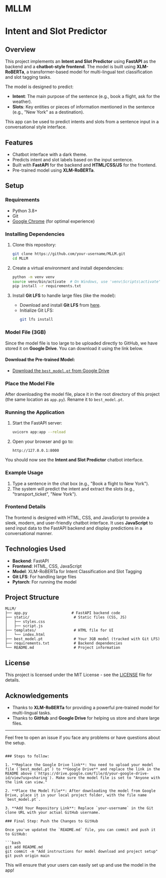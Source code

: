 # MLLM

# Intent and Slot Predictor

## Overview
This project implements an **Intent and Slot Predictor** using **FastAPI** as the backend and a **chatbot-style frontend**. The model is built using **XLM-RoBERTa**, a transformer-based model for multi-lingual text classification and slot tagging tasks.

The model is designed to predict:
- **Intent**: The main purpose of the sentence (e.g., book a flight, ask for the weather).
- **Slots**: Key entities or pieces of information mentioned in the sentence (e.g., "New York" as a destination).

This app can be used to predict intents and slots from a sentence input in a conversational style interface.

## Features
- Chatbot interface with a dark theme.
- Predicts intent and slot labels based on the input sentence.
- Built with **FastAPI** for the backend and **HTML/CSS/JS** for the frontend.
- Pre-trained model using **XLM-RoBERTa**.

## Setup

### Requirements
- Python 3.8+
- Git
- [Google Chrome](https://www.google.com/chrome/) (for optimal experience)

### Installing Dependencies
1. Clone this repository:
   ```bash
   git clone https://github.com/your-username/MLLM.git
   cd MLLM
   ```

2. Create a virtual environment and install dependencies:
   ```bash
   python -m venv venv
   source venv/bin/activate  # On Windows, use 'venv\Scripts\activate'
   pip install -r requirements.txt
   ```

3. Install **Git LFS** to handle large files (like the model):
   - Download and install **Git LFS** from [here](https://git-lfs.github.com/).
   - Initialize Git LFS:
     ```bash
     git lfs install
     ```

### Model File (3GB)

Since the model file is too large to be uploaded directly to GitHub, we have stored it on **Google Drive**. You can download it using the link below.

#### Download the Pre-trained Model:
- [Download the `best_model.pt` from Google Drive](https://drive.google.com/file/d/your-google-drive-id/view?usp=sharing)

### Place the Model File
After downloading the model file, place it in the root directory of this project (the same location as `app.py`). Rename it to `best_model.pt`.

### Running the Application

1. Start the FastAPI server:
   ```bash
   uvicorn app:app --reload
   ```

2. Open your browser and go to:
   ```
   http://127.0.0.1:8000
   ```

You should now see the **Intent and Slot Predictor** chatbot interface.

### Example Usage

1. Type a sentence in the chat box (e.g., "Book a flight to New York").
2. The system will predict the intent and extract the slots (e.g., "transport_ticket", "New York").

### Frontend Details

The frontend is designed with HTML, CSS, and JavaScript to provide a sleek, modern, and user-friendly chatbot interface. It uses **JavaScript** to send input data to the FastAPI backend and display predictions in a conversational manner.

## Technologies Used
- **Backend**: FastAPI
- **Frontend**: HTML, CSS, JavaScript
- **Model**: XLM-RoBERTa for Intent Classification and Slot Tagging
- **Git LFS**: For handling large files
- **Pytorch**: For running the model

## Project Structure
```
MLLM/
├── app.py                    # FastAPI backend code
├── static/                    # Static files (CSS, JS)
│   ├── styles.css
│   ├── script.js
├── templates/                 # HTML file for UI
│   └── index.html
├── best_model.pt              # Your 3GB model (tracked with Git LFS)
├── requirements.txt           # Backend dependencies
└── README.md                  # Project information
```

## License
This project is licensed under the MIT License - see the [LICENSE](LICENSE) file for details.

## Acknowledgements
- Thanks to **XLM-RoBERTa** for providing a powerful pre-trained model for multi-lingual tasks.
- Thanks to **GitHub** and **Google Drive** for helping us store and share large files.

---

Feel free to open an issue if you face any problems or have questions about the setup.
```

### Steps to follow:

1. **Replace the Google Drive link**: You need to upload your model file (`best_model.pt`) to **Google Drive** and replace the link in the README above (`https://drive.google.com/file/d/your-google-drive-id/view?usp=sharing`). Make sure the model file is set to "Anyone with the link can view."

2. **Place the Model File**: After downloading the model from Google Drive, place it in your local project folder, with the file name `best_model.pt`.

3. **Add Your Repository Link**: Replace `your-username` in the Git clone URL with your actual GitHub username.

### Final Step: Push the Changes to GitHub

Once you've updated the `README.md` file, you can commit and push it to GitHub:

```bash
git add README.md
git commit -m "Add instructions for model download and project setup"
git push origin main
```

This will ensure that your users can easily set up and use the model in the app!
